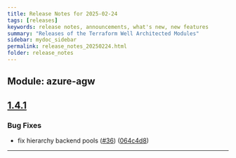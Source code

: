 ```yaml
---
title: Release Notes for 2025-02-24
tags: [releases]
keywords: release notes, announcements, what's new, new features
summary: "Releases of the Terraform Well Architected Modules"
sidebar: mydoc_sidebar
permalink: release_notes_20250224.html
folder: release_notes
---
```


## Module: azure-agw
## [1.4.1](https://github.com/CloudNationHQ/terraform-azure-agw/releases/tag/v1.4.1)


### Bug Fixes

* fix hierarchy backend pools ([#36](https://github.com/CloudNationHQ/terraform-azure-agw/issues/36)) ([064c4d8](https://github.com/CloudNationHQ/terraform-azure-agw/commit/064c4d820e3b5f3c3486d330676c2b6994722bdf))

---

